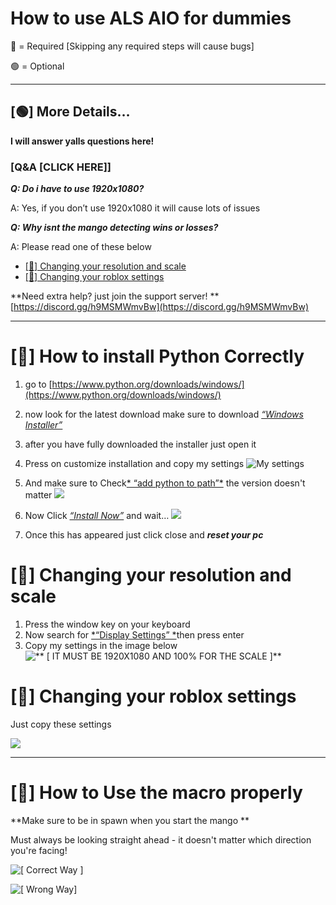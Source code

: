 # How to use ALS AIO for dummies

🔴 = Required [Skipping any required steps will cause bugs]


🟢 = Optional 


---

## [🟢] More Details…

**I will answer yalls questions here!**

### [Q&A [CLICK HERE]]




***Q: Do i have to use 1920x1080?***

A: Yes, if you don’t use 1920x1080 it will cause lots of issues



***Q: Why isnt the mango detecting wins or losses?***

A:  Please read one of these below

  -  [ ](/3fb32e999022411492d9f70f21ef9ceb#20fa17e93f5880909ae3e85ef22f8fa6)[[🔴] Changing your resolution and scale](https://www.notion.so/3fb32e999022411492d9f70f21ef9ceb#20fa17e93f5880909ae3e85ef22f8fa6) 
  -  [[🔴] Changing your roblox settings](https://www.notion.so/3fb32e999022411492d9f70f21ef9ceb#210a17e93f58805ba310fabbb4b7f971) 

**Need extra help? just join the support server! **
[https://discord.gg/h9MSMWmvBw](https://discord.gg/h9MSMWmvBw)

---

# [🔴] How to install Python Correctly

1. go to [https://www.python.org/downloads/windows/](https://www.python.org/downloads/windows/)

1. now look for the latest download make sure to download <u>*“Windows Installer”*</u>
1. after you have fully downloaded the installer just open it
1. Press on customize installation and copy my settings
![My settings](https://prod-files-secure.s3.us-west-2.amazonaws.com/56090d82-0f93-48c3-810e-77ae21aeba1d/a9c04cea-8c71-4009-a93c-a701a0e90dbb/image.png?X-Amz-Algorithm=AWS4-HMAC-SHA256&X-Amz-Content-Sha256=UNSIGNED-PAYLOAD&X-Amz-Credential=ASIAZI2LB4667VJRHYWK%2F20250616%2Fus-west-2%2Fs3%2Faws4_request&X-Amz-Date=20250616T052118Z&X-Amz-Expires=3600&X-Amz-Security-Token=IQoJb3JpZ2luX2VjEGoaCXVzLXdlc3QtMiJHMEUCID5mmuP5FeFpfHkD%2B94EH8IQeKH9LFIYv%2BEWzNO6ULpWAiEAj2INxpFL2ybUeCdX%2BK2phOKw9OfpOzyH6uyPD%2BXMMe8q%2FwMIUhAAGgw2Mzc0MjMxODM4MDUiDM6DIOgn39wmnTITfircA%2Buewakrld5HeFD2Kr7JABeIxJ0hY178JwbKj%2F4fnZsPBHqTSzYrKA0BMrCf2OTJMz1w8%2FQgByzfGeI9%2B9Hh1Zs1UTBF%2BfUZshfYwRzAA3t0o0jEhFBfbVpaq%2BaIg%2FQ4tXAii5NeNBMN3n3smy6ik0sKWV3ahbmTsiKCMWU1USw5%2FtgcwslpQrEZI0K7VmbNDzmK%2F1taVNTOaRm%2BZaLK9oDwZYIm%2FEvj6ynaRs3fX9DlpXNwMi20bj4YOxkRPBowULGJJlVlFRx2nxAVZPEcTShTExkaW4CRE8f13OV0ewE%2BZ2lG611SMKPPoxb6%2Bdu5gYwAsAzVbNM8wrj9ehra0aB8cDBscckFb%2BCWsLXf64HON66pUoAQ3DmVECk8JcrSbXgC4ViODaT%2F97NhL%2FD9hUWV6jEmPh%2FyuOTIp8p%2FuVwhoktkFfIdEtZrT9iJ8YuNbz3uHGg%2BIDxRoed9SMBmQDR6aZJ37%2FhEXKojmeKQDLNABXrXJhTiO7NxLvUGpptWxAQJd08Goql91Bgz0CJMtln6SzW2W2QTr4fAVGIYJbvXGYFt573e9iUaAwZFaVWCoJgsOpq0qQ89vIw9%2BhMIk3PRztaR1QjNUuEg01HmeVb6D1fcqU6u4pXmgl8WMIPjvcIGOqUBbkRBtqjC1GXOe53R4J%2BoCAZ3anqbJ8UXjalLcr5ni9o3cRQaNhpRwemaE1lMUy0eArJaPcy85rAXSeslOAn3cuSkWjDgGj6QyxCajfeTt7K4d8mblAyseOTg0Bt3L2Woxiq6n0GCf7%2B3C4QOjkqo%2FRoPrLKn8USdToECwVHNwdxB0pJwLcUu8guRQ9BeXzlNQV068NNLFC1l5soFdV1O8%2BKJzmcJ&X-Amz-Signature=9fc4f7a20edeef468d236ee2a1a872f68cdfd9c49006acd995b4d8150d0094fc&X-Amz-SignedHeaders=host&x-amz-checksum-mode=ENABLED&x-id=GetObject)

1. And make sure to Check<u>* “add python to path”*</u> the version doesn't matter
![](https://prod-files-secure.s3.us-west-2.amazonaws.com/56090d82-0f93-48c3-810e-77ae21aeba1d/78f45ff4-c009-4ca3-987f-d54e2a95fbc0/image.png?X-Amz-Algorithm=AWS4-HMAC-SHA256&X-Amz-Content-Sha256=UNSIGNED-PAYLOAD&X-Amz-Credential=ASIAZI2LB4667VJRHYWK%2F20250616%2Fus-west-2%2Fs3%2Faws4_request&X-Amz-Date=20250616T052118Z&X-Amz-Expires=3600&X-Amz-Security-Token=IQoJb3JpZ2luX2VjEGoaCXVzLXdlc3QtMiJHMEUCID5mmuP5FeFpfHkD%2B94EH8IQeKH9LFIYv%2BEWzNO6ULpWAiEAj2INxpFL2ybUeCdX%2BK2phOKw9OfpOzyH6uyPD%2BXMMe8q%2FwMIUhAAGgw2Mzc0MjMxODM4MDUiDM6DIOgn39wmnTITfircA%2Buewakrld5HeFD2Kr7JABeIxJ0hY178JwbKj%2F4fnZsPBHqTSzYrKA0BMrCf2OTJMz1w8%2FQgByzfGeI9%2B9Hh1Zs1UTBF%2BfUZshfYwRzAA3t0o0jEhFBfbVpaq%2BaIg%2FQ4tXAii5NeNBMN3n3smy6ik0sKWV3ahbmTsiKCMWU1USw5%2FtgcwslpQrEZI0K7VmbNDzmK%2F1taVNTOaRm%2BZaLK9oDwZYIm%2FEvj6ynaRs3fX9DlpXNwMi20bj4YOxkRPBowULGJJlVlFRx2nxAVZPEcTShTExkaW4CRE8f13OV0ewE%2BZ2lG611SMKPPoxb6%2Bdu5gYwAsAzVbNM8wrj9ehra0aB8cDBscckFb%2BCWsLXf64HON66pUoAQ3DmVECk8JcrSbXgC4ViODaT%2F97NhL%2FD9hUWV6jEmPh%2FyuOTIp8p%2FuVwhoktkFfIdEtZrT9iJ8YuNbz3uHGg%2BIDxRoed9SMBmQDR6aZJ37%2FhEXKojmeKQDLNABXrXJhTiO7NxLvUGpptWxAQJd08Goql91Bgz0CJMtln6SzW2W2QTr4fAVGIYJbvXGYFt573e9iUaAwZFaVWCoJgsOpq0qQ89vIw9%2BhMIk3PRztaR1QjNUuEg01HmeVb6D1fcqU6u4pXmgl8WMIPjvcIGOqUBbkRBtqjC1GXOe53R4J%2BoCAZ3anqbJ8UXjalLcr5ni9o3cRQaNhpRwemaE1lMUy0eArJaPcy85rAXSeslOAn3cuSkWjDgGj6QyxCajfeTt7K4d8mblAyseOTg0Bt3L2Woxiq6n0GCf7%2B3C4QOjkqo%2FRoPrLKn8USdToECwVHNwdxB0pJwLcUu8guRQ9BeXzlNQV068NNLFC1l5soFdV1O8%2BKJzmcJ&X-Amz-Signature=50c046cdab41de425ab96f913163bd3730ad7543e92113c89d5e1719b3645499&X-Amz-SignedHeaders=host&x-amz-checksum-mode=ENABLED&x-id=GetObject)

1. Now Click <u>*“Install Now”*</u> and wait…
![](https://prod-files-secure.s3.us-west-2.amazonaws.com/56090d82-0f93-48c3-810e-77ae21aeba1d/c8e7f74d-4d10-48ef-9e03-c8008b6126f9/image.png?X-Amz-Algorithm=AWS4-HMAC-SHA256&X-Amz-Content-Sha256=UNSIGNED-PAYLOAD&X-Amz-Credential=ASIAZI2LB4667VJRHYWK%2F20250616%2Fus-west-2%2Fs3%2Faws4_request&X-Amz-Date=20250616T052118Z&X-Amz-Expires=3600&X-Amz-Security-Token=IQoJb3JpZ2luX2VjEGoaCXVzLXdlc3QtMiJHMEUCID5mmuP5FeFpfHkD%2B94EH8IQeKH9LFIYv%2BEWzNO6ULpWAiEAj2INxpFL2ybUeCdX%2BK2phOKw9OfpOzyH6uyPD%2BXMMe8q%2FwMIUhAAGgw2Mzc0MjMxODM4MDUiDM6DIOgn39wmnTITfircA%2Buewakrld5HeFD2Kr7JABeIxJ0hY178JwbKj%2F4fnZsPBHqTSzYrKA0BMrCf2OTJMz1w8%2FQgByzfGeI9%2B9Hh1Zs1UTBF%2BfUZshfYwRzAA3t0o0jEhFBfbVpaq%2BaIg%2FQ4tXAii5NeNBMN3n3smy6ik0sKWV3ahbmTsiKCMWU1USw5%2FtgcwslpQrEZI0K7VmbNDzmK%2F1taVNTOaRm%2BZaLK9oDwZYIm%2FEvj6ynaRs3fX9DlpXNwMi20bj4YOxkRPBowULGJJlVlFRx2nxAVZPEcTShTExkaW4CRE8f13OV0ewE%2BZ2lG611SMKPPoxb6%2Bdu5gYwAsAzVbNM8wrj9ehra0aB8cDBscckFb%2BCWsLXf64HON66pUoAQ3DmVECk8JcrSbXgC4ViODaT%2F97NhL%2FD9hUWV6jEmPh%2FyuOTIp8p%2FuVwhoktkFfIdEtZrT9iJ8YuNbz3uHGg%2BIDxRoed9SMBmQDR6aZJ37%2FhEXKojmeKQDLNABXrXJhTiO7NxLvUGpptWxAQJd08Goql91Bgz0CJMtln6SzW2W2QTr4fAVGIYJbvXGYFt573e9iUaAwZFaVWCoJgsOpq0qQ89vIw9%2BhMIk3PRztaR1QjNUuEg01HmeVb6D1fcqU6u4pXmgl8WMIPjvcIGOqUBbkRBtqjC1GXOe53R4J%2BoCAZ3anqbJ8UXjalLcr5ni9o3cRQaNhpRwemaE1lMUy0eArJaPcy85rAXSeslOAn3cuSkWjDgGj6QyxCajfeTt7K4d8mblAyseOTg0Bt3L2Woxiq6n0GCf7%2B3C4QOjkqo%2FRoPrLKn8USdToECwVHNwdxB0pJwLcUu8guRQ9BeXzlNQV068NNLFC1l5soFdV1O8%2BKJzmcJ&X-Amz-Signature=6061ba3a5b3341e7ec9a1edd4210755d72de667a7219bfbd763f934fbc7d0c54&X-Amz-SignedHeaders=host&x-amz-checksum-mode=ENABLED&x-id=GetObject)

1. Once this has appeared just click close and ***reset your pc***





# [🔴] Changing your resolution and scale

1. Press the window key on your keyboard
1. Now search for <u>*“Display Settings”  *</u>then press enter
1. Copy my settings in the image below
![**                                                            [ IT MUST BE 1920X1080 AND 100% FOR THE SCALE ]**](https://prod-files-secure.s3.us-west-2.amazonaws.com/56090d82-0f93-48c3-810e-77ae21aeba1d/870cd622-36ed-455a-a02a-0ddbacaaee6d/image.png?X-Amz-Algorithm=AWS4-HMAC-SHA256&X-Amz-Content-Sha256=UNSIGNED-PAYLOAD&X-Amz-Credential=ASIAZI2LB4667VJRHYWK%2F20250616%2Fus-west-2%2Fs3%2Faws4_request&X-Amz-Date=20250616T052118Z&X-Amz-Expires=3600&X-Amz-Security-Token=IQoJb3JpZ2luX2VjEGoaCXVzLXdlc3QtMiJHMEUCID5mmuP5FeFpfHkD%2B94EH8IQeKH9LFIYv%2BEWzNO6ULpWAiEAj2INxpFL2ybUeCdX%2BK2phOKw9OfpOzyH6uyPD%2BXMMe8q%2FwMIUhAAGgw2Mzc0MjMxODM4MDUiDM6DIOgn39wmnTITfircA%2Buewakrld5HeFD2Kr7JABeIxJ0hY178JwbKj%2F4fnZsPBHqTSzYrKA0BMrCf2OTJMz1w8%2FQgByzfGeI9%2B9Hh1Zs1UTBF%2BfUZshfYwRzAA3t0o0jEhFBfbVpaq%2BaIg%2FQ4tXAii5NeNBMN3n3smy6ik0sKWV3ahbmTsiKCMWU1USw5%2FtgcwslpQrEZI0K7VmbNDzmK%2F1taVNTOaRm%2BZaLK9oDwZYIm%2FEvj6ynaRs3fX9DlpXNwMi20bj4YOxkRPBowULGJJlVlFRx2nxAVZPEcTShTExkaW4CRE8f13OV0ewE%2BZ2lG611SMKPPoxb6%2Bdu5gYwAsAzVbNM8wrj9ehra0aB8cDBscckFb%2BCWsLXf64HON66pUoAQ3DmVECk8JcrSbXgC4ViODaT%2F97NhL%2FD9hUWV6jEmPh%2FyuOTIp8p%2FuVwhoktkFfIdEtZrT9iJ8YuNbz3uHGg%2BIDxRoed9SMBmQDR6aZJ37%2FhEXKojmeKQDLNABXrXJhTiO7NxLvUGpptWxAQJd08Goql91Bgz0CJMtln6SzW2W2QTr4fAVGIYJbvXGYFt573e9iUaAwZFaVWCoJgsOpq0qQ89vIw9%2BhMIk3PRztaR1QjNUuEg01HmeVb6D1fcqU6u4pXmgl8WMIPjvcIGOqUBbkRBtqjC1GXOe53R4J%2BoCAZ3anqbJ8UXjalLcr5ni9o3cRQaNhpRwemaE1lMUy0eArJaPcy85rAXSeslOAn3cuSkWjDgGj6QyxCajfeTt7K4d8mblAyseOTg0Bt3L2Woxiq6n0GCf7%2B3C4QOjkqo%2FRoPrLKn8USdToECwVHNwdxB0pJwLcUu8guRQ9BeXzlNQV068NNLFC1l5soFdV1O8%2BKJzmcJ&X-Amz-Signature=38746c540005b787bdb975265c40fe3db9cec6c3e802251d439e74e107a6804e&X-Amz-SignedHeaders=host&x-amz-checksum-mode=ENABLED&x-id=GetObject)



# [🔴] Changing your roblox settings

Just copy these settings

![](https://prod-files-secure.s3.us-west-2.amazonaws.com/56090d82-0f93-48c3-810e-77ae21aeba1d/fb37f322-5bf9-48f2-b1e8-a11bfc2611c5/image.png?X-Amz-Algorithm=AWS4-HMAC-SHA256&X-Amz-Content-Sha256=UNSIGNED-PAYLOAD&X-Amz-Credential=ASIAZI2LB4667VJRHYWK%2F20250616%2Fus-west-2%2Fs3%2Faws4_request&X-Amz-Date=20250616T052118Z&X-Amz-Expires=3600&X-Amz-Security-Token=IQoJb3JpZ2luX2VjEGoaCXVzLXdlc3QtMiJHMEUCID5mmuP5FeFpfHkD%2B94EH8IQeKH9LFIYv%2BEWzNO6ULpWAiEAj2INxpFL2ybUeCdX%2BK2phOKw9OfpOzyH6uyPD%2BXMMe8q%2FwMIUhAAGgw2Mzc0MjMxODM4MDUiDM6DIOgn39wmnTITfircA%2Buewakrld5HeFD2Kr7JABeIxJ0hY178JwbKj%2F4fnZsPBHqTSzYrKA0BMrCf2OTJMz1w8%2FQgByzfGeI9%2B9Hh1Zs1UTBF%2BfUZshfYwRzAA3t0o0jEhFBfbVpaq%2BaIg%2FQ4tXAii5NeNBMN3n3smy6ik0sKWV3ahbmTsiKCMWU1USw5%2FtgcwslpQrEZI0K7VmbNDzmK%2F1taVNTOaRm%2BZaLK9oDwZYIm%2FEvj6ynaRs3fX9DlpXNwMi20bj4YOxkRPBowULGJJlVlFRx2nxAVZPEcTShTExkaW4CRE8f13OV0ewE%2BZ2lG611SMKPPoxb6%2Bdu5gYwAsAzVbNM8wrj9ehra0aB8cDBscckFb%2BCWsLXf64HON66pUoAQ3DmVECk8JcrSbXgC4ViODaT%2F97NhL%2FD9hUWV6jEmPh%2FyuOTIp8p%2FuVwhoktkFfIdEtZrT9iJ8YuNbz3uHGg%2BIDxRoed9SMBmQDR6aZJ37%2FhEXKojmeKQDLNABXrXJhTiO7NxLvUGpptWxAQJd08Goql91Bgz0CJMtln6SzW2W2QTr4fAVGIYJbvXGYFt573e9iUaAwZFaVWCoJgsOpq0qQ89vIw9%2BhMIk3PRztaR1QjNUuEg01HmeVb6D1fcqU6u4pXmgl8WMIPjvcIGOqUBbkRBtqjC1GXOe53R4J%2BoCAZ3anqbJ8UXjalLcr5ni9o3cRQaNhpRwemaE1lMUy0eArJaPcy85rAXSeslOAn3cuSkWjDgGj6QyxCajfeTt7K4d8mblAyseOTg0Bt3L2Woxiq6n0GCf7%2B3C4QOjkqo%2FRoPrLKn8USdToECwVHNwdxB0pJwLcUu8guRQ9BeXzlNQV068NNLFC1l5soFdV1O8%2BKJzmcJ&X-Amz-Signature=693fdc9088ad99c19454c17a0678bf095734fbc833a3d3e7b309c8c1c69ed648&X-Amz-SignedHeaders=host&x-amz-checksum-mode=ENABLED&x-id=GetObject)


---


# [🔴] How to Use the macro properly

**Make sure to be in spawn when you start the mango **

Must always be looking straight ahead - it doesn't matter which direction you're facing!

![                                    [ Correct Way ] ](https://prod-files-secure.s3.us-west-2.amazonaws.com/56090d82-0f93-48c3-810e-77ae21aeba1d/38033d71-7334-44f3-b10d-44b8bef8e67d/image.png?X-Amz-Algorithm=AWS4-HMAC-SHA256&X-Amz-Content-Sha256=UNSIGNED-PAYLOAD&X-Amz-Credential=ASIAZI2LB4664ZOH43ZN%2F20250616%2Fus-west-2%2Fs3%2Faws4_request&X-Amz-Date=20250616T052118Z&X-Amz-Expires=3600&X-Amz-Security-Token=IQoJb3JpZ2luX2VjEGoaCXVzLXdlc3QtMiJHMEUCIFrV7%2BmnI7EQpNx3vhHevxKRcmV04Wbt4jcfCWkLK1tcAiEAs4e74YagNDW6xW%2FY4CypbbCB%2F%2F4eut2XiyHNhnAAcUIq%2FwMIUhAAGgw2Mzc0MjMxODM4MDUiDBNAI2O%2Bj0eWp111NyrcA8ubSAtIqajBJURB03APowiptNfbil8QJgnSBpoqjcEiZO8Cm8gMNPIRoFmbkw78hFAPnuL15XTsV%2FveWyRVT9vRAEXj%2FRR7T4rTOa3O4M7%2FOMHx6ge3dTUwkT%2F5a2CuskGNq59hWbMz%2FXNz1z8F0jYU68aZxyzq6Y7w23fmCwaJN3bvyApGSUqH031z1DbNxZu6dsmmNkq5YAQOp2bP3ob22tR5M23gA8OvBmwCx2hzUErxFjZGwCxmbSE69iLevNRC%2B1FYbXkJJpbWK3ADbeM8iZMeaW4MGAinKnH0gmQizsNfRbw2nXr22mo%2FYe%2B9r8r6v%2FyizebrcG6LgNeQfw9qiEjKVRODCzed%2BUfPQBDf6kvZJmMImjz7XQeYBoQK9nqnhEVU4j%2BnIZ%2BwfCqQbGRnNCRfl8FfpjHtK%2FT0KMTPiWmRJFtTvSUQLen%2BtSeHVky8sS2avsfBKu23koeyx1WapBXiFIHG3XOOGEv2HTpKPhN4Sy03A7o15ZKGSkBuxJf3ApIWFH%2ByAEYrvB4sm%2FnCtxvudeQa7ViQOCMHh96f%2BRFJoLYovrp6kCKNJE%2BRunlzQwIgUV6ewufIgElDp5NENcDoikBd88QC0O6Mh7%2FZPd0MfyaNR%2BHkEzMIMLDivcIGOqUByU4Zp%2BKq28hi0sOF1A6c673n%2FNKG9CvJkBlgPHtZpz0BCvF2Ym3T%2FfdjOWMv5pg1%2BN9aJ%2B2FD1k9fRjbEfF9FVXOSxdmOkf1Yc2j2%2F%2BXOsSBnbzbuX6VwMjiW25NtpXbLvKSKXflP26L%2FMW7B5dNXWjXkS3M8IWah6rKz8yngqv7GQyJRwDgTXK6PG%2F5%2BewsFxJWM1cpUuMdk%2FLaeZwRfT2ByIaj&X-Amz-Signature=fa37be9e3a2c0f7c45ccbaacde740f11b5d47becb5418b03b192c563a0722b66&X-Amz-SignedHeaders=host&x-amz-checksum-mode=ENABLED&x-id=GetObject)


![                                         [ Wrong Way]](https://prod-files-secure.s3.us-west-2.amazonaws.com/56090d82-0f93-48c3-810e-77ae21aeba1d/c7978783-9b63-44a8-bd73-68f03fbaf5a8/image.png?X-Amz-Algorithm=AWS4-HMAC-SHA256&X-Amz-Content-Sha256=UNSIGNED-PAYLOAD&X-Amz-Credential=ASIAZI2LB466XYTCN34L%2F20250616%2Fus-west-2%2Fs3%2Faws4_request&X-Amz-Date=20250616T052119Z&X-Amz-Expires=3600&X-Amz-Security-Token=IQoJb3JpZ2luX2VjEGwaCXVzLXdlc3QtMiJHMEUCIHjIT7o3EISBNnI7dcZInU7xOxvYkw8SCI28wDgzjl5%2FAiEA09CNHLoiJmZ1gS7VQpLwabKIWWlxQf4kOxoKAKyrllsq%2FwMIVRAAGgw2Mzc0MjMxODM4MDUiDJawlo0TW2o43pOpeCrcA3oexzgizn04ScoAXgEK4B%2FrNrM93bTccfhpY%2BpX1%2Bjb7bYd%2ByoxUxE3QebINRD8UeDnawQtjQMRsXy9oNvGwqgcZtB5nigsiiuZQDe0DvFvgrZbpKyYhgYavHOwmLxhA%2BDUfVR1a95d2PnO7LFjLiwmv0WnbnX5P1VaFd5PvAQKRoCHoYraUoQkZs%2BypWv5TX8nDGtZ1jyWxqWGSA01EhUKxL3uqx8j%2FqkEUm1ATWd%2BM5TeUE4hc%2FEJqZtwQcjfdRvKSo52Uy34uGmAdJkG5n4F1kb2b1eMcKnSk3xCBKs%2B85sUt%2FNGRiWRBeEAEjgjxzEqT8zCugWtb3F2IwOINlMeCchcg3Tau5hb2gSUvhBeP4mZgZt16UB8W7W50d9RZwr2AmPCqL1rZr7RPpqnIHrbEkDytBK6YDYdZIT0xy%2FJpZhJChcxbGxL9Q7oJdfs4FUqZQY7d16aXv1OhPucmzj4en5ssOqv7SgYWT%2BCo47LRoh3uwTYrY1WfUF3i%2BNRRlW4Pg9%2Bgy4tfHoHfs9KsNXycwMyJXah0Be%2F9QVe2n11L6x0anuQexlcQ14gNBpaefmkkT40FptVCFwXO0c6akBqw9HpmGKqDtKgapyPvWMZvR%2FdaxffUDDUZhAMMKSxvsIGOqUBkJLOmG6LUPYnLVwl39Fx9RPBZxcFMNTdNU%2FpxcpyIfmUFJzdRPvZGD7XWQeJfbZo8ICfsEj6WU%2F2jkmzJrPUY8j%2FddGXJjfk6O2MBcu3WxL14ym7S0OAYGDEP6LL6PPcx9UyD25s%2BoJ89kzvHPGplcjVijlQJdWraHeIME73mD%2FWmeLeJAJU8wYGiXGQKRqG6nZ8Ue48gZ8uZqhSDBfS4e25%2BxoO&X-Amz-Signature=f644551a1d629ba56b4c42c99e9f5d51480ec914a0bc9fb6286debe11e4fa380&X-Amz-SignedHeaders=host&x-amz-checksum-mode=ENABLED&x-id=GetObject)





